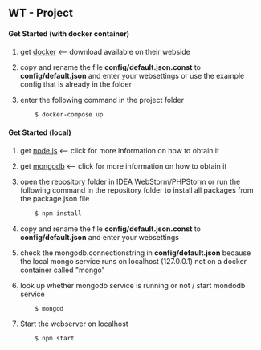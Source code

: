 ## WT - Project

#### Get Started (with docker container)

1. get [docker](https://www.docker.com/) <-- download available on their webside

2. copy and rename the file **config/default.json.const** to **config/default.json** and enter your websettings or use the example config that is already in the folder

3. enter the following command in the project folder
    ```sh
        $ docker-compose up
    ```

#### Get Started (local)

1. get [node.js](https://nodejs.org/en/) <-- click for more information on how to obtain it

2. get [mongodb](https://www.mongodb.com/) <-- click for more information on how to obtain it

3. open the repository folder in IDEA WebStorm/PHPStorm or run the following command in the repository folder to install all packages from the package.json file
    ```sh
        $ npm install
    ```

4. copy and rename the file **config/default.json.const** to **config/default.json** and enter your websettings

5. check the mongodb.connectionstring in **config/default.json** because the local mongo service runs on localhost (127.0.0.1) not on a docker container called "mongo"

6. look up whether mongodb service is running or not / start mondodb service
    ```sh
        $ mongod
    ```

7. Start the webserver on localhost
    ```sh
        $ npm start
    ```